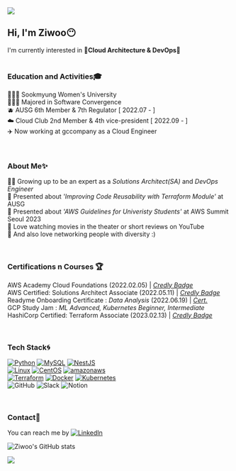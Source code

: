 <img src="https://capsule-render.vercel.app/api?type=waving&color=auto&height=130&section=header" />  

## Hi, I'm Ziwoo😶
I'm currently interested in **🌟Cloud Architecture & DevOps🌟**  
<br>
### Education and Activities🎓
👩🏻‍🎓 Sookmyung Women's University  
👩🏻‍💻 Majored in Software Convergence  
🫐 AUSG 6th Member & 7th Regulator [ 2022.07 - ]  
☁️ Cloud Club 2nd Member & 4th vice-president [ 2022.09 - ]  
✈️ Now working at gccompany as a Cloud Engineer

<br>

### About Me✨
👶🏻 Growing up to be an expert as a _Solutions Architect(SA)_ and _DevOps Engineer_   
🎤 Presented about _'Improving Code Reusability with Terraform Module'_ at AUSG   
🎤 Presented about _'AWS Guidelines for Univeristy Students'_ at AWS Summit Seoul 2023   
🎥 Love watching movies in the theater or short reviews on YouTube  
🌝 And also love networking people with diversity :)

<br>

### Certifications n Courses 🏆
AWS Academy Cloud Foundations (2022.02.05) | _[Credly Badge](https://www.credly.com/badges/113c4299-a6d0-489c-8f69-e7ab30d5eed2/public_url)_   
AWS Certified: Solutions Architect Associate (2022.05.11) | _[Credly Badge](https://www.credly.com/badges/af5b9962-94c6-4400-87d3-e76f9fc23492/public_url)_  
Readyme Onboarding Certificate : _Data Analysis_ (2022.06.19) | _[Cert.](https://user-images.githubusercontent.com/70079416/230597980-46737754-b107-4218-a715-49aa19c1137a.jpg)_  
GCP Study Jam : _ML Advanced, Kubernetes Beginner, Intermediate_   
HashiCorp Certified: Terraform Associate (2023.02.13) | _[Credly Badge](https://www.credly.com/badges/0eda154e-bf1c-4645-9f23-64010a11be70/public_url)_    


<br>

### Tech Stack🌀
[![Python](https://img.shields.io/badge/Python-3776AB?style=flat-plastic&logo=Python&logoColor=white)](https://www.python.org/)
[![MySQL](https://img.shields.io/badge/MySQL-4479A1?style=flat-plastic&logo=MYSQL&logoColor=white)](https://www.mysql.com/)
[![NestJS](https://img.shields.io/badge/NestJS-E0234E?style=flat-plastic&logo=NestJS&logoColor=white)](https://nestjs.com/)
<br>
[![Linux](https://img.shields.io/badge/Linux-FCC624?style=flat-plastic&logo=linux&logoColor=black)](https://www.linux.org/)
[![CentOS](https://img.shields.io/badge/CentOS-262577?style=flat-plastic&logo=CentOS&logoColor=white)](https://www.centos.org/)
[![amazonaws](https://img.shields.io/badge/AmazonAWS-232F3E?style=flat-plastic&logo=amazonaws&logoColor=white)](https://aws.amazon.com/ko/)
<br>
[![Terraform](https://img.shields.io/badge/Terraform-7B42BC?style=flat-plastic&logo=terraform&logoColor=white)](https://www.terraform.io/)
[![Docker](https://img.shields.io/badge/Docker-2496ED?style=flat-plastic&logo=docker&logoColor=white)](https://www.docker.com/)
[![Kubernetes](https://img.shields.io/badge/Kubernetes-326CE5?style=flat-plastic&logo=kubernetes&logoColor=white)](https://kubernetes.io/)
<br>
![GitHub](https://img.shields.io/badge/GitHub-181717?style=flat-plastic&logo=github&logoColor=white)
![Slack](https://img.shields.io/badge/Slack-4A154B?style=flat-plastic&logo=slack&logoColor=white)
![Notion](https://img.shields.io/badge/Notion-000000?style=flat-plastic&logo=notion&logoColor=white)

<br>


### Contact📍
You can reach me by [![LinkedIn](https://img.shields.io/badge/LinkedIn-0A66C2?style=flat-plastic&logo=LinkedIn&logoColor=white)](https://www.linkedin.com/in/zjweong)  

![Ziwoo's GitHub stats](https://github-readme-stats.vercel.app/api?username=ziwooda&show_icons=true&theme=radical)


<img src="https://capsule-render.vercel.app/api?type=waving&color=auto&height=130&section=footer" />  
